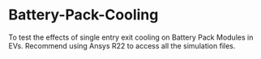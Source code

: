 # Battery-Pack-Cooling
To test the effects of single entry exit cooling on Battery Pack Modules in EVs. Recommend using Ansys R22 to access all the simulation files. 
